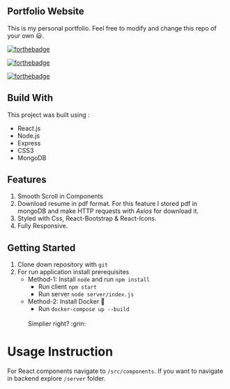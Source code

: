 ## Portfolio Website

This is my personal portfolio. Feel free to modify and change this repo of your own :smiley:.

[![forthebadge](https://forthebadge.com/images/badges/made-with-javascript.svg)](https://forthebadge.com)

[![forthebadge](https://forthebadge.com/images/badges/uses-html.svg)](https://forthebadge.com)

[![forthebadge](https://forthebadge.com/images/badges/uses-css.svg)](https://forthebadge.com)

## Build With

This project was built using :

* React.js
* Node.js
* Express
* CSS3
* MongoDB

## Features

1. Smooth Scroll in Components
2. Download resume in pdf format. For this feature I stored pdf in mongoDB and make HTTP requests with *Axios* for download it.
3. Styled with Css, React-Bootstrap & React-Icons.
4. Fully Responsive.

## Getting Started

1. Clone down repository with ```git```
2. For run application install prerequisites 
	* Method-1:
		Install ```node``` and run ```npm install``` 
		* Run client ```npm start```
		* Run server ```node server/index.js``` 
	* Method-2:
		Install Docker :whale2: 
		* Run ```docker-compose up --build```
		<br/>
		Simplier right? :grin:

# Usage Instruction

For React components navigate to ```/src/components```. If you want to navigate in backend explore ```/server``` folder. 






